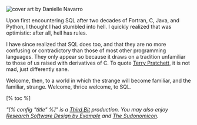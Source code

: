 <div class="row">
  <div class="col-4 center">
    <p>
      <img class="splash" src="@root/advent_04_215-resized.png" alt="cover art by Danielle Navarro"/>
    </p>
  </div>
  <div class="col-8">
    <p>
      Upon first encountering SQL after two decades of Fortran, C, Java, and Python,
      I thought I had stumbled into hell.
      I quickly realized that was optimistic:
      after all,
      hell has rules.
    </p>
    <p>
      I have since realized that SQL does too,
      and that they are no more confusing or contradictory than those of most other programming languages.
      They only appear so because it draws on a tradition unfamiliar to those of us raised with derivatives of C.
      To quote <a href="https://terrypratchett.com/">Terry Pratchett</a>,
      it is not mad, just differently sane.
    </p>
    <p>
      Welcome, then, to a world in which the strange will become familiar, and the familiar, strange.
      Welcome, thrice welcome, to SQL.
    </p>
  </div>
</div>

[% toc %]

<p>
  <em>
    "[% config "title" %]" is a <a href="[% config "author.site" %]">Third Bit</a> production.
    You may also enjoy <a href="https://gvwilson.github.io/rsdx/">Research Software Design by Example</a>
    and <a href="https://gvwilson.github.io/sys-tutorial/">The Sudonomicon</a>.
  </em>
</p>
